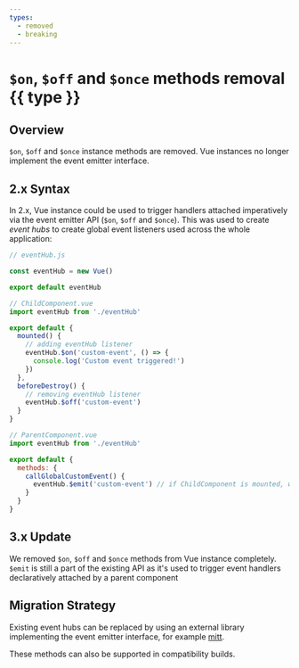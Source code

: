 ```yaml
---
types:
  - removed
  - breaking
---
```


# `$on`, `$off` and `$once` methods removal <span v-for="type in $frontmatter.types" class="badge" :key="`type-${type}`">{{ type }}</span>

## Overview

`$on`, `$off` and `$once` instance methods are removed. Vue instances no longer implement the event emitter interface.

## 2.x Syntax

In 2.x, Vue instance could be used to trigger handlers attached imperatively via the event emitter API (`$on`, `$off` and `$once`). This was used to create _event hubs_ to create global event listeners used across the whole application:

```js
// eventHub.js

const eventHub = new Vue()

export default eventHub
```

```js
// ChildComponent.vue
import eventHub from './eventHub'

export default {
  mounted() {
    // adding eventHub listener
    eventHub.$on('custom-event', () => {
      console.log('Custom event triggered!')
    })
  },
  beforeDestroy() {
    // removing eventHub listener
    eventHub.$off('custom-event')
  }
}
```

```js
// ParentComponent.vue
import eventHub from './eventHub'

export default {
  methods: {
    callGlobalCustomEvent() {
      eventHub.$emit('custom-event') // if ChildComponent is mounted, we will have a message in the console
    }
  }
}
```

## 3.x Update

We removed `$on`, `$off` and `$once` methods from Vue instance completely. `$emit` is still a part of the existing API as it's used to trigger event handlers declaratively attached by a parent component

## Migration Strategy

Existing event hubs can be replaced by using an external library implementing the event emitter interface, for example [mitt](https://github.com/developit/mitt).

These methods can also be supported in compatibility builds.
